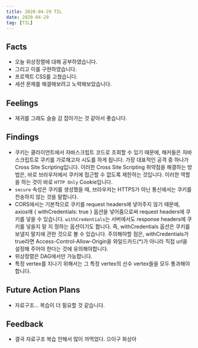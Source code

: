 ```yaml
---
title: 2020-04-29 TIL
date: 2020-04-29
tag: [TIL]
---
```


## Facts

- 오늘 위상정렬에 대해 공부하였습니다.
- 그리고 이를 구현하였습니다.
- 프로젝트 CSS를 고쳤습니다.
- 세션 문제를 해결해보려고 노력해보았습니다.

## Feelings

- 재귀를 그래도 슬슬 감 잡아가는 것 같아서 좋습니다.

## Findings

- 쿠키는 클라이언트에서 자바스크립트 코드로 조회할 수 있기 때문에, 해커들은 자바스크립트로 쿠키를 가로채고자 시도를 하게 됩니다. 가장 대표적인 공격 중 하나가 Cross Site Scripting입니다. 이러한 Cross Site Scripting 취약점을 해결하는 방법은, 바로 브라우저에서 쿠키에 접근할 수 없도록 제한하는 것입니다. 이러한 역할을 하는 것이 바로 `HTTP Only` Cookie입니다.
- `secure` 속성은 쿠키를 생성했을 때, 브라우저는 HTTPS가 아닌 통신에서는 쿠키를 전송하지 않는 것을 말합니다.
- CORS에서는 기본적으로 쿠키를 request headers에 넣어주지 않기 때문에, axios에 { withCredentials: true } 옵션을 넣어줌으로써 request headers에 쿠키를 넣을 수 있습니다. `withCredentials`는 서버에서도 response headers에 쿠키를 넣을지 말 지 정하는 옵션이기도 합니다. 즉, withCredentials 옵션은 쿠키를 보낼지 말지에 관한 것으로 볼 수 있습니다. 주의해야할 점은, withCredentials가 true라면 Access-Control-Allow-Origin을 와일드카드(*)가 아니라 직접 url을 설정해 주어야 한다는 것에 유의해야합니다.
- 위상정렬은 DAG에서만 가능합니다.
- 특정 vertex를 지나기 위해서는 그 특정 vertex의 선수 vertex들을 모두 통과해야합니다.

## Future Action Plans

- 자료구조... 복습이 더 필요할 것 같습니다.

## Feedback

- 결국 자료구조 복습 안해서 많이 까먹었다. 으이구 화상아
